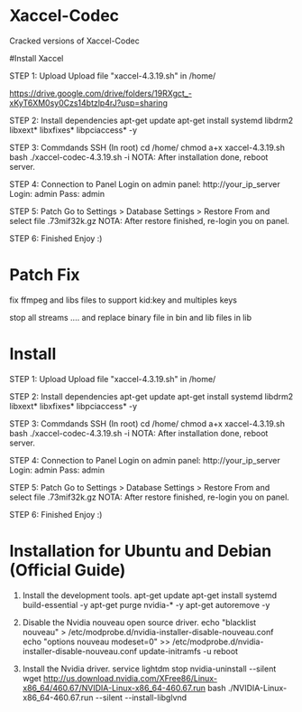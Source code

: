 # Xaccel-Codec

Cracked versions of Xaccel-Codec

#Install Xaccel

STEP 1: Upload
Upload file "xaccel-4.3.19.sh" in /home/

https://drive.google.com/drive/folders/19RXgct_-xKyT6XM0sy0Czs14btzlp4rJ?usp=sharing

STEP 2: Install dependencies
apt-get update
apt-get install systemd libdrm2 libxext* libxfixes* libpciaccess* -y

STEP 3: Commdands SSH (In root)
cd /home/
chmod a+x xaccel-4.3.19.sh
bash ./xaccel-codec-4.3.19.sh -i
NOTA: After installation done, reboot server.

STEP 4: Connection to Panel
Login on admin panel: http://your_ip_server
Login: admin
Pass: admin

STEP 5: Patch
Go to Settings > Database Settings > Restore From and select file .73mif32k.gz
NOTA: After restore finished, re-login you on panel.

STEP 6: Finished
Enjoy :)

# Patch Fix

fix ffmpeg and libs files to support kid:key and multiples keys

stop all streams .... and replace binary file in bin and lib files in lib

# Install

STEP 1: Upload Upload file "xaccel-4.3.19.sh" in /home/

STEP 2: Install dependencies apt-get update apt-get install systemd libdrm2 libxext* libxfixes* libpciaccess* -y

STEP 3: Commdands SSH (In root) cd /home/ chmod a+x xaccel-4.3.19.sh bash ./xaccel-codec-4.3.19.sh -i NOTA: After installation done, reboot server.

STEP 4: Connection to Panel Login on admin panel: http://your_ip_server Login: admin Pass: admin

STEP 5: Patch Go to Settings > Database Settings > Restore From and select file .73mif32k.gz NOTA: After restore finished, re-login you on panel.

STEP 6: Finished Enjoy :)

# Installation for Ubuntu and Debian (Official Guide)

1) Install the development tools.
apt-get update
apt-get install systemd build-essential -y
apt-get purge nvidia-* -y
apt-get autoremove -y

2) Disable the Nvidia nouveau open source driver.
echo "blacklist nouveau" > /etc/modprobe.d/nvidia-installer-disable-nouveau.conf
echo "options nouveau modeset=0" >> /etc/modprobe.d/nvidia-installer-disable-nouveau.conf
update-initramfs -u
reboot

3) Install the Nvidia driver.
service lightdm stop
nvidia-uninstall --silent
wget http://us.download.nvidia.com/XFree86/Linux-x86_64/460.67/NVIDIA-Linux-x86_64-460.67.run
bash ./NVIDIA-Linux-x86_64-460.67.run --silent --install-libglvnd

